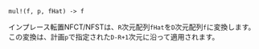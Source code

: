```
mul!(f, p, fHat) -> f
```

インプレース転置NFCT/NFSTは、`R`次元配列`fHat`を`D`次元配列`f`に変換します。この変換は、計画`p`で指定された`D-R+1`次元に沿って適用されます。
